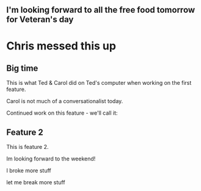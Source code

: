
## I'm looking forward to all the free food tomorrow for Veteran's day

# Chris messed this up

## Big time

This is what Ted & Carol did on Ted's computer when working on the first feature.

Carol is not much of a conversationalist today.

Continued work on this feature - we'll call it:

## Feature 2

This is feature 2.

Im looking forward to the weekend!

I broke more stuff

let me break more stuff 
